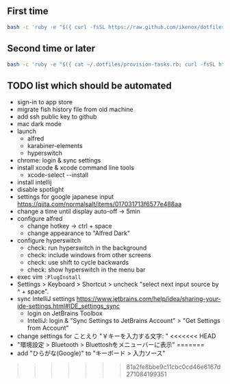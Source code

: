 ## First time

```sh
bash -c 'ruby -e "$({ curl -fsSL https://raw.github.com/ikenox/dotfiles/master/provision-tasks.rb; curl -fsSL https://raw.githubusercontent.com/ikenox/equil/0.2.0/equil.rb; })" essentials'
```

## Second time or later

```sh
bash -c 'ruby -e "$({ cat ~/.dotfiles/provision-tasks.rb; curl -fsSL https://raw.githubusercontent.com/ikenox/equil/0.2.0/equil.rb; })" essentials'
```

## TODO list which should be automated

- sign-in to app store
- migrate fish history file from old machine
- add ssh public key to github
- mac dark mode
- launch
    - alfred
    - karabiner-elements
    - hyperswitch
- chrome: login & sync settings
- install xcode & xcode command line tools
    - xcode-select --install
- install intellij
- disable spotlight
- settings for google japanese input https://qiita.com/normalsalt/items/017031713f6577e488aa
- change a time until display auto-off -> 5min
- configure alfred
    - change hotkey -> ctrl + space
    - change appearance to "Alfred Dark"
- configure hyperswitch
    - check: run hyperswitch in the background
    - check: include windows from other screens
    - check: use shift to cycle backwards
    - check: show hyperswitch in the menu bar
- exec vim `:PlugInstall`
- Settings > Keyboard > Shortcut > uncheck "select next input source by ^ + space".
- sync IntelliJ settings https://www.jetbrains.com/help/idea/sharing-your-ide-settings.html#IDE_settings_sync
    - login on JetBrains Toolbox
    - IntelliJ: login & "Sync Settings to JetBrains Account" > "Get Settings from Account"
- change settings for ことえり "￥キーを入力する文字: \"
<<<<<<< HEAD
- "環境設定 > Bluetooth > Bluettoshをメニューバーに表示"
=======
- add "ひらがな(Google)" to "キーボード > 入力ソース"
>>>>>>> 81a2fe8bbe9c11cbc0cd46e6167d271084199351
